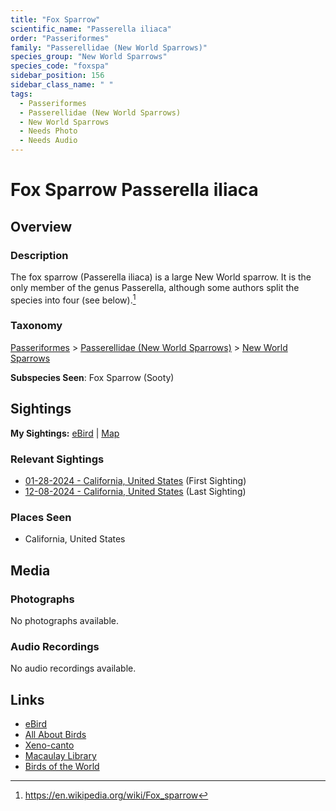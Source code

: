 ```yaml
---
title: "Fox Sparrow"
scientific_name: "Passerella iliaca"
order: "Passeriformes"
family: "Passerellidae (New World Sparrows)"
species_group: "New World Sparrows"
species_code: "foxspa"
sidebar_position: 156
sidebar_class_name: " "
tags: 
  - Passeriformes
  - Passerellidae (New World Sparrows)
  - New World Sparrows
  - Needs Photo
  - Needs Audio
---
```


# Fox Sparrow <span className='sci_name'>Passerella iliaca</span>

## Overview

### Description
The fox sparrow (Passerella iliaca) is a large New World sparrow. It is the only member of the genus Passerella, although some authors split the species into four (see below).[^1]

[^1]: https://en.wikipedia.org/wiki/Fox_sparrow

### Taxonomy
[Passeriformes](/tags/passeriformes) > [Passerellidae (New World Sparrows)](/tags/passerellidae-new-world-sparrows) > [New World Sparrows](/tags/new-world-sparrows)

**Subspecies Seen**: Fox Sparrow (Sooty)


## Sightings

**My Sightings:** [eBird](https://ebird.org/lifelist?r=world&time=life&spp=foxspa) | [Map](/map?species_code=foxspa)

### Relevant Sightings

* [01-28-2024 - California, United States](https://ebird.org/checklist/S160073236) (First Sighting)
* [12-08-2024 - California, United States](https://ebird.org/checklist/S204849205) (Last Sighting)

### Places Seen

* California, United States



## Media
### Photographs
No photographs available.

### Audio Recordings
No audio recordings available.

## Links
* [eBird](https://ebird.org/species/foxspa) 
* [All About Birds](https://www.allaboutbirds.org/guide/foxspa) 
* [Xeno-canto](https://www.xeno-canto.org/species/passerella-iliaca) 
* [Macaulay Library](https://search.macaulaylibrary.org/catalog?taxonCode=foxspa&sort=rating_rank_desc)
* [Birds of the World](https://birdsoftheworld.org/bow/species/foxspa)
